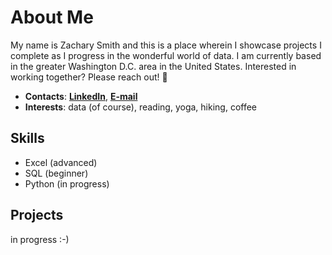 # About Me #

My name is Zachary Smith and this is a place wherein I showcase projects I complete as I progress in the wonderful world of data.
I am currently based in the greater Washington D.C. area in the United States.
Interested in working together? Please reach out! 👋

- **Contacts**: [**LinkedIn**](https://www.linkedin.com/in/smithzs/), [**E-mail**](mailto:zachstsmith@gmail.com)
- **Interests**: data (of course), reading, yoga, hiking, coffee

## Skills ##

- Excel (advanced)
- SQL (beginner)
- Python (in progress)

## Projects ##

in progress :-)
